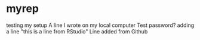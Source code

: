 # myrep
testing my setup
A line I wrote on my local computer
Test password?
adding a line
"this is a line from RStudio"
Line added from Github
